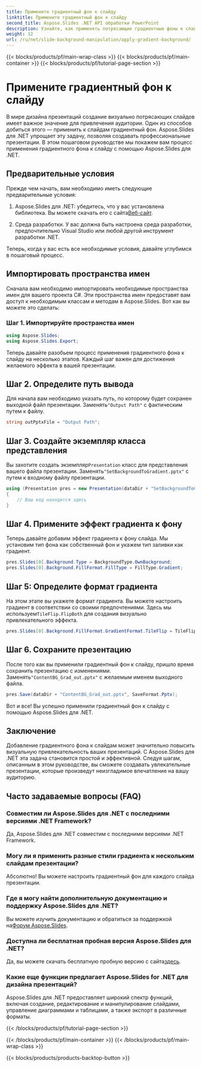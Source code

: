 ```yaml
---
title: Примените градиентный фон к слайду
linktitle: Примените градиентный фон к слайду
second_title: Aspose.Slides .NET API обработки PowerPoint
description: Узнайте, как применять потрясающие градиентные фоны к слайдам PowerPoint с помощью Aspose.Slides для .NET. Поднимите свои презентации на новый уровень!
weight: 12
url: /ru/net/slide-background-manipulation/apply-gradient-background/
---
```


{{< blocks/products/pf/main-wrap-class >}}
{{< blocks/products/pf/main-container >}}
{{< blocks/products/pf/tutorial-page-section >}}

# Примените градиентный фон к слайду


В мире дизайна презентаций создание визуально потрясающих слайдов имеет важное значение для привлечения аудитории. Один из способов добиться этого — применить к слайдам градиентный фон. Aspose.Slides для .NET упрощает эту задачу, позволяя создавать профессиональные презентации. В этом пошаговом руководстве мы покажем вам процесс применения градиентного фона к слайду с помощью Aspose.Slides для .NET.

## Предварительные условия

Прежде чем начать, вам необходимо иметь следующие предварительные условия:

1.  Aspose.Slides для .NET: убедитесь, что у вас установлена библиотека. Вы можете скачать его с сайта[Веб-сайт](https://releases.aspose.com/slides/net/).

2. Среда разработки. У вас должна быть настроена среда разработки, предпочтительно Visual Studio или любой другой инструмент разработки .NET.

Теперь, когда у вас есть все необходимые условия, давайте углубимся в пошаговый процесс.

## Импортировать пространства имен

Сначала вам необходимо импортировать необходимые пространства имен для вашего проекта C#. Эти пространства имен предоставят вам доступ к необходимым классам и методам в Aspose.Slides. Вот как вы можете это сделать:

### Шаг 1. Импортируйте пространства имен

```csharp
using Aspose.Slides;
using Aspose.Slides.Export;
```

Теперь давайте разобьем процесс применения градиентного фона к слайду на несколько этапов. Каждый шаг важен для достижения желаемого эффекта в вашей презентации.

## Шаг 2. Определите путь вывода

 Для начала вам необходимо указать путь, по которому будет сохранен выходной файл презентации. Заменять`"Output Path"` с фактическим путем к файлу.

```csharp
string outPptxFile = "Output Path";
```

## Шаг 3. Создайте экземпляр класса представления

 Вы захотите создать экземпляр`Presentation` класс для представления вашего файла презентации. Заменять`"SetBackgroundToGradient.pptx"` с путем к входному файлу презентации.

```csharp
using (Presentation pres = new Presentation(dataDir + "SetBackgroundToGradient.pptx"))
{
    // Ваш код находится здесь
}
```

## Шаг 4. Примените эффект градиента к фону

Теперь давайте добавим эффект градиента к фону слайда. Мы установим тип фона как собственный фон и укажем тип заливки как градиент.

```csharp
pres.Slides[0].Background.Type = BackgroundType.OwnBackground;
pres.Slides[0].Background.FillFormat.FillType = FillType.Gradient;
```

## Шаг 5: Определите формат градиента

На этом этапе вы укажете формат градиента. Вы можете настроить градиент в соответствии со своими предпочтениями. Здесь мы используем`TileFlip.FlipBoth` для создания визуально привлекательного эффекта.

```csharp
pres.Slides[0].Background.FillFormat.GradientFormat.TileFlip = TileFlip.FlipBoth;
```

## Шаг 6. Сохраните презентацию

 После того как вы применили градиентный фон к слайду, пришло время сохранить презентацию с изменениями. Заменять`"ContentBG_Grad_out.pptx"` с желаемым именем выходного файла.

```csharp
pres.Save(dataDir + "ContentBG_Grad_out.pptx", SaveFormat.Pptx);
```

Вот и все! Вы успешно применили градиентный фон к слайду с помощью Aspose.Slides для .NET.

## Заключение

Добавление градиентного фона к слайдам может значительно повысить визуальную привлекательность ваших презентаций. С Aspose.Slides для .NET эта задача становится простой и эффективной. Следуя шагам, описанным в этом руководстве, вы сможете создавать увлекательные презентации, которые произведут неизгладимое впечатление на вашу аудиторию.

## Часто задаваемые вопросы (FAQ)

### Совместим ли Aspose.Slides для .NET с последними версиями .NET Framework?
Да, Aspose.Slides для .NET совместим с последними версиями .NET Framework.

### Могу ли я применить разные стили градиента к нескольким слайдам презентации?
Абсолютно! Вы можете настроить градиентный фон для каждого слайда презентации.

### Где я могу найти дополнительную документацию и поддержку Aspose.Slides для .NET?
 Вы можете изучить документацию и обратиться за поддержкой на[Форум Aspose.Slides](https://forum.aspose.com/).

### Доступна ли бесплатная пробная версия Aspose.Slides для .NET?
 Да, вы можете скачать бесплатную пробную версию с сайта[здесь](https://releases.aspose.com/).

### Какие еще функции предлагает Aspose.Slides for .NET для дизайна презентаций?
Aspose.Slides для .NET предоставляет широкий спектр функций, включая создание, редактирование и манипулирование слайдами, управление диаграммами и таблицами, а также экспорт в различные форматы.

{{< /blocks/products/pf/tutorial-page-section >}}

{{< /blocks/products/pf/main-container >}}
{{< /blocks/products/pf/main-wrap-class >}}

{{< blocks/products/products-backtop-button >}}
